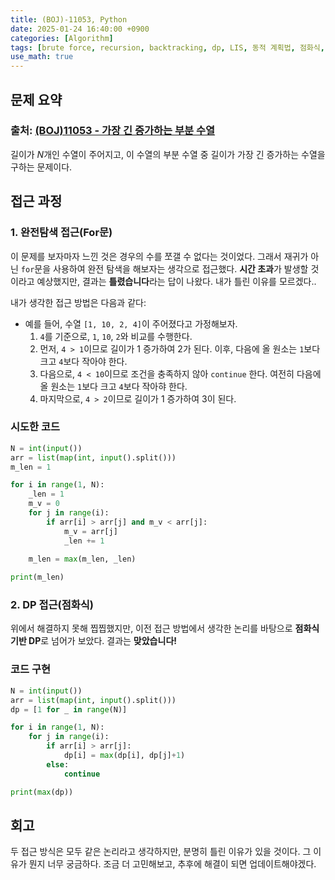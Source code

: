 ```yaml
---
title: (BOJ)-11053, Python
date: 2025-01-24 16:40:00 +0900
categories: [Algorithm]
tags: [brute force, recursion, backtracking, dp, LIS, 동적 계획법, 점화식, 메모이제이션, 재귀,  경우의 수, 완전탐색, 코테]     # TAG names should always be lowercase
use_math: true
---
```


## **문제 요약**
### 출처: [(BOJ)11053 - 가장 긴 증가하는 부분 수열](https://www.acmicpc.net/problem/11053)  

길이가 $N$개인 수열이 주어지고, 이 수열의 부분 수열 중 길이가 가장 긴 증가하는 수열을 구하는 문제이다.

## **접근 과정**

### **1. 완전탐색 접근(For문)**


이 문제를 보자마자 느낀 것은 경우의 수를 쪼갤 수 없다는 것이었다. 그래서 재귀가 아닌 `for`문을 사용하여 완전 탐색을 해보자는 생각으로 접근했다. **시간 초과**가 발생할 것이라고 예상했지만, 결과는 **틀렸습니다**라는 답이 나왔다. 내가 틀린 이유를 모르겠다..

내가 생각한 접근 방법은 다음과 같다:

-   예를 들어, 수열 `[1, 10, 2, 4]`이 주어졌다고 가정해보자.
    1.  `4`를 기준으로, `1`, `10`, `2`와 비교를 수행한다.
    2.  먼저, `4 > 1`이므로 길이가 1 증가하여 2가 된다. 이후, 다음에 올 원소는 `1`보다 크고 `4`보다 작아야 한다.
    3.  다음으로, `4 < 10`이므로 조건을 충족하지 않아 `continue` 한다. 여전히 다음에 올 원소는 `1`보다 크고 `4`보다 작아햐 한다.
    4.  마지막으로, `4 > 2`이므로 길이가 1 증가하여 3이 된다. 


### **시도한 코드**

```python
N = int(input())
arr = list(map(int, input().split()))
m_len = 1 

for i in range(1, N): 
    _len = 1 
    m_v = 0
    for j in range(i):  
        if arr[i] > arr[j] and m_v < arr[j]: 
            m_v = arr[j]
            _len += 1
                
    m_len = max(m_len, _len)

print(m_len)
```

### **2. DP 접근(점화식)**

위에서 해결하지 못해 찝찝했지만, 이전 접근 방법에서 생각한 논리를 바탕으로 **점화식 기반 DP**로 넘어가 보았다. 결과는 **맞았습니다!** 

### **코드 구현**

```python
N = int(input())
arr = list(map(int, input().split()))
dp = [1 for _ in range(N)]

for i in range(1, N):
    for j in range(i):
        if arr[i] > arr[j]:
            dp[i] = max(dp[i], dp[j]+1)
        else:
            continue

print(max(dp))
```

## **회고**
두 접근 방식은 모두 같은 논리라고 생각하지만, 분명히 틀린 이유가 있을 것이다. 그 이유가 뭔지 너무 궁금하다. 조금 더 고민해보고, 추후에 해결이 되면 업데이트해야겠다.



